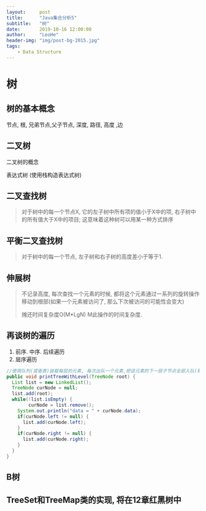 ```yaml
---
layout:     post
title:      "Java集合分析5"
subtitle:   "树"
date:       2019-10-16 12:00:00
author:     "LeoHe"
header-img: "img/post-bg-2015.jpg"
tags:
    - Data Structure
---
```


# 树

## 树的基本概念

节点, 根, 兄弟节点,父子节点, 深度, 路径, 高度 ,边



## 二叉树

二叉树的概念

表达式树 (使用栈构造表达式树)

## 二叉查找树

> 对于树中的每一个节点X, 它的左子树中所有项的值小于X中的项, 右子树中的所有值大于X中的项目; 这意味着这种树可以用某一种方式排序



## 平衡二叉查找树

>对于树中的每一个节点, 左子树和右子树的高度差小于等于1.



## 伸展树

> 不记录高度, 每次查找一个元素的时候, 都将这个元素通过一系列的旋转操作移动到根部(如果一个元素被访问了, 那么下次被访问的可能性会变大)
>
> 摊还时间复杂度O(M*LgN) M此操作的时间复杂度.



## 再谈树的遍历

1. 前序. 中序. 后续遍历
2. 层序遍历

```java
//使用队列(或者表)装载每层的元素, 每次出队一个元素,把该元素的下一层子节点全部入队(每层全部出队后, 下一层的子节点也已经入队了.)
public void printTreeWithLevel(TreeNode root) {
  List list = new LinkedList();
  TreeNode curNode = null;
  list.add(root);
  while(!list.isEmpty) {
		curNode = list.remove();
    System.out.println("data = " + curNode.data);
    if(curNode.left != null) {
      list.add(curNode.left);
    }
    if(curNode.right != null) {
      list.add(curNode.right);
    }
  }
}
```



## B树



## TreeSet和TreeMap类的实现, 将在12章红黑树中



